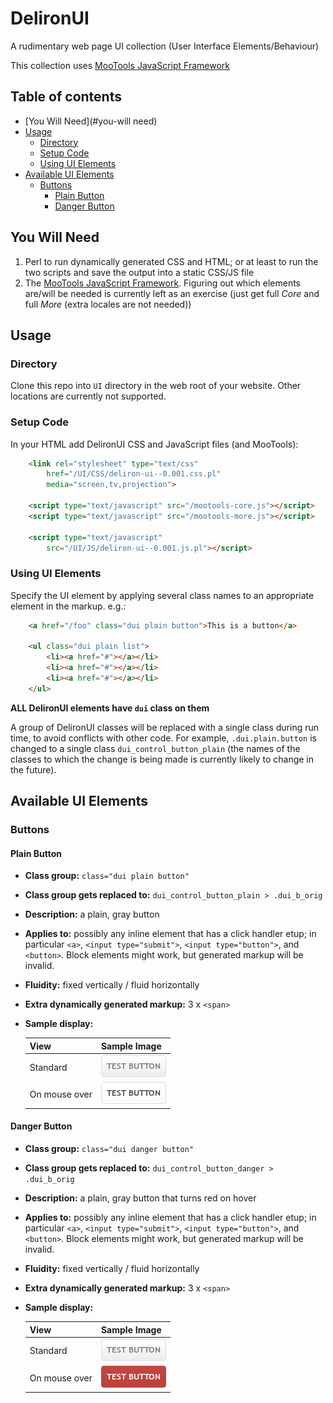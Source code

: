 DelironUI
=========

A rudimentary web page UI collection (User Interface Elements/Behaviour)

This collection uses [MooTools JavaScript Framework](http://mootools.net/)

Table of contents
-----------------

- [You Will Need](#you-will need)
- [Usage](#usage)
    - [Directory](#directory)
    - [Setup Code](#setup-code)
    - [Using UI Elements](#using-ui-elements)
- [Available UI Elements](#available-ui-elements)
    - [Buttons](#buttons)
        - [Plain Button](#plain-button)
        - [Danger Button](#danger-button)

You Will Need
-------------

1. Perl to run dynamically generated CSS and HTML; or at least to run the two scripts and save the output into a static CSS/JS file
2. The [MooTools JavaScript Framework](http://mootools.net/). Figuring out
which elements are/will be needed is currently left as an exercise
(just get full _Core_ and full _More_ (extra locales are not needed))

Usage
-----

### Directory

Clone this repo into ``UI`` directory in the web root of your website.
Other locations are currently not supported.

### Setup Code

In your HTML add DelironUI CSS and JavaScript files (and MooTools):

```html
    <link rel="stylesheet" type="text/css"
        href="/UI/CSS/deliron-ui--0.001.css.pl"
        media="screen,tv,projection">

    <script type="text/javascript" src="/mootools-core.js"></script>
    <script type="text/javascript" src="/mootools-more.js"></script>

    <script type="text/javascript"
        src="/UI/JS/deliron-ui--0.001.js.pl"></script>
```

### Using UI Elements

Specify the UI element by applying several class names to an
appropriate element in the markup. e.g.:

```html
    <a href="/foo" class="dui plain button">This is a button</a>

    <ul class="dui plain list">
        <li><a href="#"></a></li>
        <li><a href="#"></a></li>
        <li><a href="#"></a></li>
    </ul>
```

**ALL DelironUI elements have `dui` class on them**

A group of DelironUI classes will be replaced with a single class during
run time, to avoid conflicts with other code. For example,
`.dui.plain.button` is changed to a single class `dui_control_button_plain`
(the names of the classes to which the change is being made is
currently likely to change in the future).

Available UI Elements
---------------------

### Buttons

#### Plain Button
- **Class group:** `class="dui plain button"`
- **Class group gets replaced to:** `dui_control_button_plain > .dui_b_orig`
- **Description:** a plain, gray button
- **Applies to:** possibly any inline element that has a click handler
    etup; in particular `<a>`, `<input type="submit">`, `<input type="button">`, and `<button>`. Block elements might work, but
    generated markup will be invalid.
- **Fluidity:** fixed vertically / fluid horizontally
- **Extra dynamically generated markup:** 3 x `<span>`
- **Sample display:**

    |   View       |  Sample Image     |
    |--------------|-------------------|
    |   Standard   | ![Plain Button](/docs/images/samples/buttons/plain.png)|--------------|-------------------|
    |On mouse over | ![Plain Button, on hover](/docs/images/samples/buttons/plain-hover.png)|

#### Danger Button
- **Class group:** `class="dui danger button"`
- **Class group gets replaced to:** `dui_control_button_danger > .dui_b_orig`
- **Description:** a plain, gray button that turns red on hover
- **Applies to:** possibly any inline element that has a click handler
    etup; in particular `<a>`, `<input type="submit">`, `<input type="button">`, and `<button>`. Block elements might work, but
    generated markup will be invalid.
- **Fluidity:** fixed vertically / fluid horizontally
- **Extra dynamically generated markup:** 3 x `<span>`
- **Sample display:**

    |   View       |  Sample Image     |
    |--------------|-------------------|
    |   Standard   | ![Danger Button](/docs/images/samples/buttons/danger.png)|--------------|-------------------|
    |On mouse over | ![Danger Button, on hover](/docs/images/samples/buttons/danger-hover.png)|



